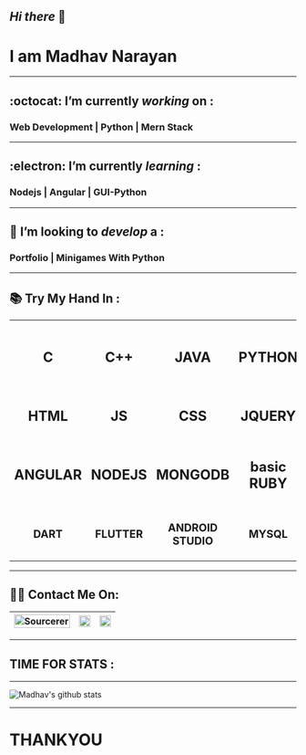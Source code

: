 
## _Hi there_ 👋
# I am __Madhav Narayan__
---
##  :octocat: I’m currently _working_ on :
### __Web Development | Python  | Mern Stack__
---
##  :electron: I’m currently _learning_ :
### __Nodejs | Angular | GUI-Python__
---
## 🤔 I’m looking to _develop_ a :
### __Portfolio |  Minigames With Python__
---
## 📚	Try My Hand In :

 ||||||
 :-------:|:-------:|:--------------:|:------:|:-------:
 <h2>__C__</h2>|<h2>__C++__|<h2>__JAVA__|<h2>__PYTHON__|<h2>__basic C#__
 <h2>__HTML__|<h2>__JS__|<h2>__CSS__|<h2>__JQUERY__|<h2>__BS4__
 <h2>__ANGULAR__|<h2>__NODEJS__|<h2>__MONGODB__|<h2>__basic RUBY__
 <h3>__DART__|<h3>__FLUTTER__|<h3>__ANDROID STUDIO__|<h3>__MYSQL__
 
---
## :man_technologist: Contact Me On:

|[<img src="https://sourcerer.io/icons/logo-sharing.svg" width="100%" alt="Sourcerer"/>](https://sourcerer.io/madhav2108)|[<img src="https://img.icons8.com/fluent/48/000000/instagram-new.png" width="100%"/>](https://www.instagram.com/madhav_narayan21/)|[<img src="https://img.icons8.com/color/48/000000/linkedin.png" width="100%"/>](https://www.linkedin.com/in/madhav-narayan-khullar-2290641b2/)|
|:-----------------:|:--------------------:|:-------------:|
    
---
## TIME FOR STATS :
---
![Madhav's github stats](https://github-readme-stats.vercel.app/api?username=madhav2108&show_icons=true&theme=radical)

---
# __THANKYOU__

